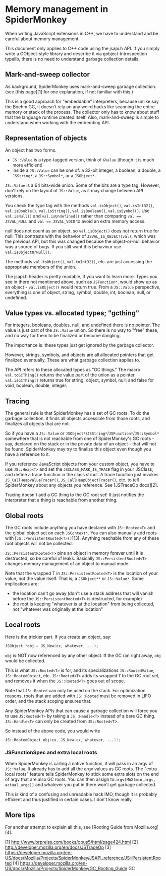 # Memory management in SpiderMonkey #

When writing JavaScript extensions in C++, we have to understand and be careful about memory management.

This document only applies to C++ code using the jsapi.h API. If you simply write a GObject-style library and describe it via gobject-introspection typelib, there is no need to understand garbage collection details.

## Mark-and-sweep collector ##

As background, SpiderMonkey uses mark-and-sweep garbage collection. (see [this page][1] for one explanation, if not familiar with this.)

This is a good approach for "embeddable" interpreters, because unlike say the Boehm GC, it doesn't rely on any weird hacks like scanning the entire memory or stack of the process. The collector only has to know about stuff that the language runtime created itself. Also, mark-and-sweep is simple to understand when working with the embedding API.

## Representation of objects ##

An object has two forms.
* `JS::Value` is a type-tagged version, think of `GValue` (though it is much more efficient)
* inside a `JS::Value` can be one of: a 32-bit integer, a boolean, a double, a `JSString*`, a `JS::Symbol*`, or a `JSObject*`.

`JS::Value` is a 64 bits-wide union. Some of the bits are a type tag. However, don't rely on the layout of `JS::Value`, as it may change between API versions.

You check the type tag with the methods `val.isObject()`, `val.isInt32()`, `val.isDouble()`, `val.isString()`, `val.isBoolean()`, `val.isSymbol()`.
Use `val.isNull()` and `val.isUndefined()` rather than comparing `val == JSVAL_NULL` and `val == JSVAL_VOID` to avoid an extra memory access.

null does not count as an object, so `val.isObject()` does not return true for null. This contrasts with the behavior of `JSVAL_IS_OBJECT(val)`, which was the previous API, but this was changed because the object-or-null behavior was a source of bugs. If you still want this behaviour use `val.isObjectOrNull()`.

The methods `val.toObject()`, `val.toInt32()`, etc. are just accessing the appropriate members of the union.

The jsapi.h header is pretty readable, if you want to learn more. Types you see in there not mentioned above, such as `JSFunction*`, would show up as an object - `val.isObject()` would return true.
From a `JS::Value` perspective, everything is one of object, string, symbol, double, int, boolean, null, or undefined.

## Value types vs. allocated types; "gcthing" ##

For integers, booleans, doubles, null, and undefined there is no pointer. The value is just part of the `JS::Value` union. So there is no way to "free" these, and no way for them to be finalized or become dangling.

The importance is: these types just get ignored by the garbage collector.

However, strings, symbols, and objects are all allocated pointers that get finalized eventually.
These are what garbage collection applies to.

The API refers to these allocated types as "GC things."
The macro `val.toGCThing()` returns the value part of the union as a pointer.
`val.isGCThing()` returns true for string, object, symbol, null; and false for void, boolean, double, integer.

## Tracing ##

The general rule is that SpiderMonkey has a set of GC roots. To do the garbage collection, it finds all objects accessible from those roots, and finalizes all objects that are not.

So if you have a `JS::Value` or `JSObject*`/`JSString*`/`JSFunction*`/`JS::Symbol*` somewhere that is not reachable from one of SpiderMonkey's GC roots - say, declared on the stack or in the private data of an object - that will not be found.
SpiderMonkey may try to finalize this object even though you have a reference to it.

If you reference JavaScript objects from your custom object, you have to use `JS::Heap<T>` and set the `JSCLASS_MARK_IS_TRACE` flag in your JSClass, and define a trace function in the class struct. A trace function just invokes `JS_CallHeapValueTracer()`, `JS_CallHeapObjectTracer()`, etc. to tell SpiderMonkey about any objects you reference. See [JSTraceOp docs][2].

Tracing doesn't add a GC thing to the GC root set!
It just notifies the interpreter that a thing is reachable from another thing.

## Global roots ##

The GC roots include anything you have declared with `JS::Rooted<T>` and the global object set on each `JSContext*`.
You can also manually add roots with [`JS::PersistentRooted<T>()`][3]. Anything reachable from any of these root objects will not be collected.

`JS::PersistentRooted<T>` pins an object in memory forever until it is destructed, so be careful of leaks. Basically `JS::PersistentRooted<T>` changes memory management of an object to manual mode.

Note that the wrapped T in `JS::PersistentRooted<T>` is the location of your value, not the value itself. That is, a `JSObject**` or `JS::Value*`. Some implications are:
* the location can't go away (don't use a stack address that will vanish before the `JS::PersistentRooted<T>` is destructed, for example)
* the root is keeping "whatever is at the location" from being collected, not "whatever was originally at the location"

## Local roots ##

Here is the trickier part. If you create an object, say:

```c++
JSObject *obj = JS_New(cx, whatever, ...);
```

`obj` is NOT now referenced by any other object. If the GC ran right away, `obj` would be collected.

This is what `JS::Rooted<T>` is for, and its specializations `JS::RootedValue`, `JS::RootedObject`, etc. `JS::Rooted<T>` adds its wrapped `T` to the GC root set, and removes it when the `JS::Rooted<T>` goes out of scope.

Note that `JS::Rooted` can only be used on the stack.
For optimization reasons, roots that are added with `JS::Rooted` must be removed in LIFO order, and the stack scoping ensures that.

Any SpiderMonkey APIs that can cause a garbage collection will force you to use `JS:Rooted<T>` by taking a `JS::Handle<T>` instead of a bare GC thing. `JS::Handle<T>` can only be created from `JS::Rooted<T`>.

So instead of the above code, you would write

```c++
JS::RootedObject obj(cx, JS_New(cx, whatever, ...));
```

### JSFunctionSpec and extra local roots ###

When SpiderMonkey is calling a native function, it will pass in an argv of `JS::Value`. It already has to add all the argv values as GC roots. The "extra local roots" feature tells SpiderMonkey to stick some extra slots on the end of argv that are also GC roots. You can then assign to `argv[MAX(min_args, actual_argc)]` and whatever you put in there won't get garbage collected.

This is kind of a confusing and unreadable hack IMO, though it is probably efficient and thus justified in certain cases. I don't know really.

## More tips ##

For another attempt to explain all this, see [Rooting Guide from Mozilla.org][4].

[1] http://www.brpreiss.com/books/opus5/html/page424.html
[2] http://developer.mozilla.org/en/docs/JSTraceOp
[3] https://developer.mozilla.org/en-US/docs/Mozilla/Projects/SpiderMonkey/JSAPI_reference/JS::PersistentRooted
[4] https://developer.mozilla.org/en-US/docs/Mozilla/Projects/SpiderMonkey/GC_Rooting_Guide GC
